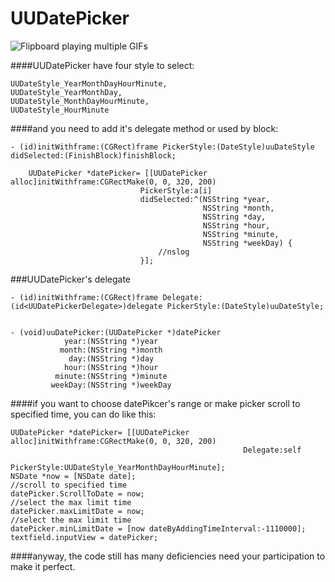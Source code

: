 UUDatePicker
===============

![Flipboard playing multiple GIFs](https://github.com/ZhipingYang/UUDatePicker/raw/master/UUDatePikcer_Max_MinTests/datePicker.gif)

####UUDatePicker have four style to select:

    UUDateStyle_YearMonthDayHourMinute,
    UUDateStyle_YearMonthDay,
    UUDateStyle_MonthDayHourMinute,
    UUDateStyle_HourMinute

####and you need to add it's delegate method or used by block:

    - (id)initWithframe:(CGRect)frame PickerStyle:(DateStyle)uuDateStyle didSelected:(FinishBlock)finishBlock;
        
        UUDatePicker *datePicker= [[UUDatePicker alloc]initWithframe:CGRectMake(0, 0, 320, 200)
                                 PickerStyle:a[i]
                                 didSelected:^(NSString *year,
                                               NSString *month,
                                               NSString *day,
                                               NSString *hour,
                                               NSString *minute,
                                               NSString *weekDay) {
                                     //nslog
                                 }];

###UUDatePicker's delegate

    - (id)initWithframe:(CGRect)frame Delegate:(id<UUDatePickerDelegate>)delegate PickerStyle:(DateStyle)uuDateStyle;


    - (void)uuDatePicker:(UUDatePicker *)datePicker
                year:(NSString *)year
               month:(NSString *)month
                 day:(NSString *)day
                hour:(NSString *)hour
              minute:(NSString *)minute
             weekDay:(NSString *)weekDay

####if you want to choose datePikcer's range or make picker scroll to specified time, you can do like this:

    UUDatePicker *datePicker= [[UUDatePicker alloc]initWithframe:CGRectMake(0, 0, 320, 200)
                                                        Delegate:self
                                                     PickerStyle:UUDateStyle_YearMonthDayHourMinute];
    NSDate *now = [NSDate date];
    //scroll to specified time
    datePicker.ScrollToDate = now;
    //select the max limit time
    datePicker.maxLimitDate = now;
    //select the max limit time
    datePicker.minLimitDate = [now dateByAddingTimeInterval:-1110000];
    textfield.inputView = datePicker;

####anyway, the code still has many deficiencies need your participation to make it perfect. 


